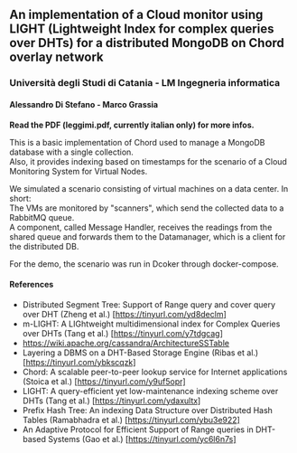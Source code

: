 ## An implementation of a Cloud monitor using LIGHT (Lightweight Index for complex queries over DHTs) for a distributed MongoDB on Chord overlay network

### Università degli Studi di Catania - LM Ingegneria informatica

#### Alessandro Di Stefano - Marco Grassia

**Read the PDF (leggimi.pdf, currently italian only) for more infos.**

This is a basic implementation of Chord used to manage a MongoDB database with a single collection.\
Also, it provides indexing based on timestamps for the scenario of a Cloud Monitoring System for Virtual Nodes.

We simulated a scenario consisting of virtual machines on a data center. In short:\
The VMs are monitored by "scanners", which send the collected data to a RabbitMQ queue.\
A component, called Message Handler, receives the readings from the shared queue and forwards them to the Datamanager, which is a client for the distributed DB.

For the demo, the scenario was run in Dcoker through docker-compose.

#### References

- Distributed Segment Tree: Support of Range query and cover  query over DHT (Zheng et al.) [https://tinyurl.com/yd8declm]
- m-LIGHT: A LIGhtweight multidimensional index for Complex Queries over DHTs (Tang et al.) [https://tinyurl.com/y7tdgcag]
- https://wiki.apache.org/cassandra/ArchitectureSSTable
- Layering a DBMS on a DHT-Based Storage Engine (Ribas et al.) [https://tinyurl.com/ybkscqzk]
- Chord: A scalable peer-to-peer lookup service for Internet applications (Stoica et al.) [https://tinyurl.com/y9uf5opr]
- LIGHT: A query-efficient yet low-maintenance indexing scheme over DHTs (Tang et al.) [https://tinyurl.com/ydaxultx]
- Prefix Hash Tree: An indexing Data Structure over Distributed Hash Tables (Ramabhadra et al.) [https://tinyurl.com/ybu3e922]
- An Adaptive Protocol for Efficient Support of Range queries in DHT-based Systems (Gao et al.) [https://tinyurl.com/yc6l6n7s]

